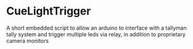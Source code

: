 # CueLightTrigger
A short embedded script to allow an arduino to interface with a tallyman tally system and trigger multiple leds via relay, in addition to proprietary camera monitors
